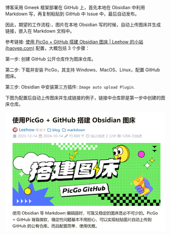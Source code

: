博客采用 Gmeek 框架部署在 GitHub 上，首先本地在 Obsidian 中利用 Markdown 写，再复制粘贴到 GitHub 中 Issue 中，最后自动发布。

因此，期望的工作流程:，图片在本地 Obsidian 写的时候，自动上传图床并生成链接，嵌入在 Markdown 文档中。

参考链接: [使用 PicGo + GitHub 搭建 Obsidian 图床 | Leehow 的小站 (haoyep.com)](https://www.haoyep.com/posts/github-graph-beds/) 配置，大概包括 3 个步骤：

第一步: 创建 GitHub 公开仓库作为图床仓库。

第二步: 下载并安装 PicGo，其支持 Windows、MacOS、Linux，配置 GitHub 图床。

第三步: Obsidian 中安装第三方插件: `Image auto upload Plugin`.

下图为配置后自动上传图床并生成链接的例子，链接中仓库即是第一步中创建的图床仓库。

![测试图床功能是否正常](https://raw.githubusercontent.com/Andy1314Chen/obsidian-pic/main/image/20241014164959.png)
